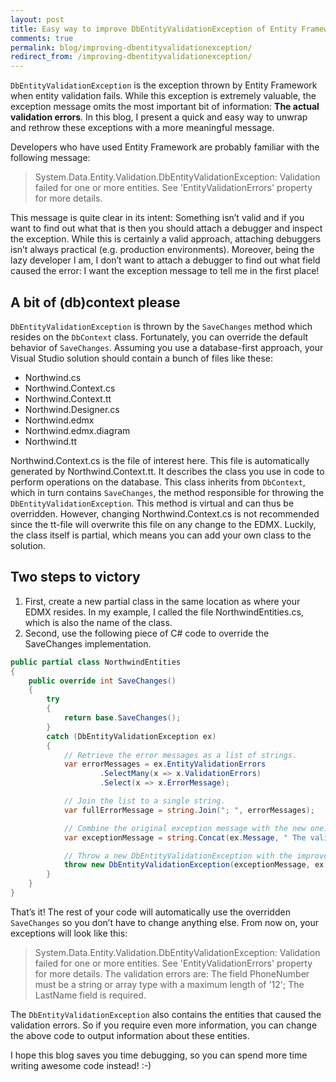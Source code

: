 ```yaml
---
layout: post
title: Easy way to improve DbEntityValidationException of Entity Framework
comments: true
permalink: blog/improving-dbentityvalidationexception/
redirect_from: /improving-dbentityvalidationexception/
---
```


`DbEntityValidationException` is the exception thrown by Entity Framework when entity validation fails. While this exception is extremely valuable, the exception message omits the most important bit of information: **The actual validation errors**. In this blog, I present a quick and easy way to unwrap and rethrow these exceptions with a more meaningful message.

Developers who have used Entity Framework are probably familiar with the following message:

> System.Data.Entity.Validation.DbEntityValidationException: Validation failed for one or more entities. See 'EntityValidationErrors' property for more details.

This message is quite clear in its intent: Something isn’t valid and if you want to find out what that is then you should attach a debugger and inspect the exception. While this is certainly a valid approach, attaching debuggers isn’t always practical (e.g. production environments). Moreover, being the lazy developer I am, I don’t want to attach a debugger to find out what field caused the error: I want the exception message to tell me in the first place!

## A bit of (db)context please

`DbEntityValidationException` is thrown by the `SaveChanges` method which resides on the `DbContext` class. Fortunately, you can override the default behavior of `SaveChanges`. Assuming you use a database-first approach, your Visual Studio solution should contain a bunch of files like these:

* Northwind.cs
* Northwind.Context.cs
* Northwind.Context.tt
* Northwind.Designer.cs
* Northwind.edmx
* Northwind.edmx.diagram
* Northwind.tt

Northwind.Context.cs is the file of interest here. This file is automatically generated by Northwind.Context.tt. It describes the class you use in code to perform operations on the database. This class inherits from `DbContext`, which in turn contains `SaveChanges`, the method responsible for throwing the `DbEntityValidationException`. This method is virtual and can thus be overridden. However, changing Northwind.Context.cs is not recommended since the tt-file will overwrite this file on any change to the EDMX. Luckily, the class itself is partial, which means you can add your own class to the solution.

## Two steps to victory

 1. First, create a new partial class in the same location as where your EDMX resides. In my example, I called the file NorthwindEntities.cs, which is also the name of the class.
 2. Second, use the following piece of C# code to override the SaveChanges implementation.

```c#
public partial class NorthwindEntities
{
    public override int SaveChanges()
    {
        try
        {
            return base.SaveChanges();
        }
        catch (DbEntityValidationException ex)
        {
            // Retrieve the error messages as a list of strings.
            var errorMessages = ex.EntityValidationErrors
                    .SelectMany(x => x.ValidationErrors)
                    .Select(x => x.ErrorMessage);

            // Join the list to a single string.
            var fullErrorMessage = string.Join("; ", errorMessages);

            // Combine the original exception message with the new one.
            var exceptionMessage = string.Concat(ex.Message, " The validation errors are: ", fullErrorMessage);

            // Throw a new DbEntityValidationException with the improved exception message.
            throw new DbEntityValidationException(exceptionMessage, ex.EntityValidationErrors);
        }
    }
}
```

That’s it! The rest of your code will automatically use the overridden `SaveChanges` so you don’t have to change anything else. From now on, your exceptions will look like this:

> System.Data.Entity.Validation.DbEntityValidationException: Validation failed for one or more entities. See 'EntityValidationErrors' property for more details. The validation errors are: The field PhoneNumber must be a string or array type with a maximum length of '12'; The LastName field is required.

The `DbEntityValidationException` also contains the entities that caused the validation errors. So if you require even more information, you can change the above code to output information about these entities.

I hope this blog saves you time debugging, so you can spend more time writing awesome code instead! :-)